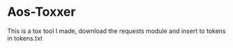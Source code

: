 # Aos-Toxxer
This is a tox tool I made, download the requests module and insert to tokens in tokens.txt
